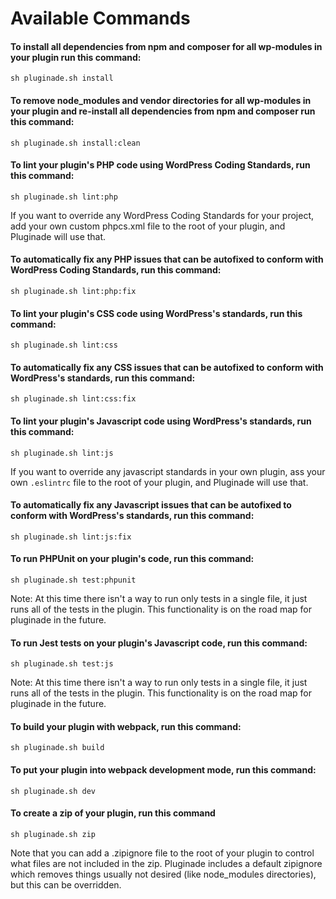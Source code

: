 # Available Commands

#### To install all dependencies from npm and composer for all wp-modules in your plugin run this command:
`sh pluginade.sh install`

#### To remove node_modules and vendor directories for all wp-modules in your plugin and re-install all dependencies from npm and composer run this command:
`sh pluginade.sh install:clean`

#### To lint your plugin's PHP code using WordPress Coding Standards, run this command:
`sh pluginade.sh lint:php`

If you want to override any WordPress Coding Standards for your project, add your own custom phpcs.xml file to the root of your plugin, and Pluginade will use that.

#### To automatically fix any PHP issues that can be autofixed to conform with WordPress Coding Standards, run this command:
`sh pluginade.sh lint:php:fix`

#### To lint your plugin's CSS code using WordPress's standards, run this command:
`sh pluginade.sh lint:css`

#### To automatically fix any CSS issues that can be autofixed to conform with WordPress's standards, run this command:
`sh pluginade.sh lint:css:fix`

#### To lint your plugin's Javascript code using WordPress's standards, run this command:
`sh pluginade.sh lint:js`

If you want to override any javascript standards in your own plugin, ass your own `.eslintrc` file to the root of your plugin, and Pluginade will use that.

#### To automatically fix any Javascript issues that can be autofixed to conform with WordPress's standards, run this command:
`sh pluginade.sh lint:js:fix`

#### To run PHPUnit on your plugin's code, run this command:
`sh pluginade.sh test:phpunit`

Note: At this time there isn't a way to run only tests in a single file, it just runs all of the tests in the plugin. This functionality is on the road map for pluginade in the future.

#### To run Jest tests on your plugin's Javascript code, run this command:
`sh pluginade.sh test:js`

Note: At this time there isn't a way to run only tests in a single file, it just runs all of the tests in the plugin. This functionality is on the road map for pluginade in the future.

#### To build your plugin with webpack, run this command:
`sh pluginade.sh build`

#### To put your plugin into webpack development mode, run this command:
`sh pluginade.sh dev`

#### To create a zip of your plugin, run this command
`sh pluginade.sh zip`

Note that you can add a .zipignore file to the root of your plugin to control what files are not included in the zip. Pluginade includes a default zipignore which removes things usually not desired (like node_modules directories), but this can be overridden.